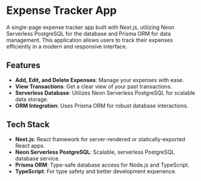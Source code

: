 # Expense Tracker App

A single-page expense tracker app built with Next.js, utilizing Neon Serverless PostgreSQL for the database and Prisma ORM for data management. This application allows users to track their expenses efficiently in a modern and responsive interface.

## Features

- **Add, Edit, and Delete Expenses**: Manage your expenses with ease.
- **View Transactions**: Get a clear view of your past transactions.
- **Serverless Database**: Utilizes Neon Serverless PostgreSQL for scalable data storage.
- **ORM Integration**: Uses Prisma ORM for robust database interactions.

## Tech Stack

- **Next.js**: React framework for server-rendered or statically-exported React apps.
- **Neon Serverless PostgreSQL**: Scalable, serverless PostgreSQL database service.
- **Prisma ORM**: Type-safe database access for Node.js and TypeScript.
- **TypeScript**: For type safety and better development experience.
